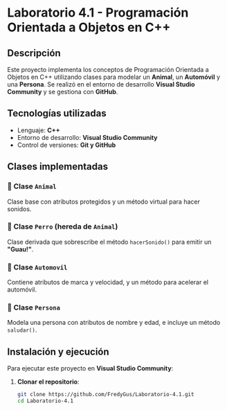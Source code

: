# Laboratorio 4.1 - Programación Orientada a Objetos en C++

## Descripción
Este proyecto implementa los conceptos de Programación Orientada a Objetos en C++ utilizando clases para modelar un **Animal**, un **Automóvil** y una **Persona**. Se realizó en el entorno de desarrollo **Visual Studio Community** y se gestiona con **GitHub**.

## Tecnologías utilizadas
- Lenguaje: **C++**
- Entorno de desarrollo: **Visual Studio Community**
- Control de versiones: **Git y GitHub**

## Clases implementadas
### 🔹 Clase `Animal`
Clase base con atributos protegidos y un método virtual para hacer sonidos.

### 🔹 Clase `Perro` (hereda de `Animal`)
Clase derivada que sobrescribe el método `hacerSonido()` para emitir un **"Guau!"**.

### 🔹 Clase `Automovil`
Contiene atributos de marca y velocidad, y un método para acelerar el automóvil.

### 🔹 Clase `Persona`
Modela una persona con atributos de nombre y edad, e incluye un método `saludar()`.

## Instalación y ejecución
Para ejecutar este proyecto en **Visual Studio Community**:

1. **Clonar el repositorio**:
   ```bash
   git clone https://github.com/FredyGus/Laboratorio-4.1.git
   cd Laboratorio-4.1
